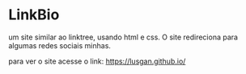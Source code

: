 # LinkBio
um site similar ao linktree, usando html e css. O site redireciona para algumas redes sociais minhas.

para ver o site acesse o link: https://lusgan.github.io/
